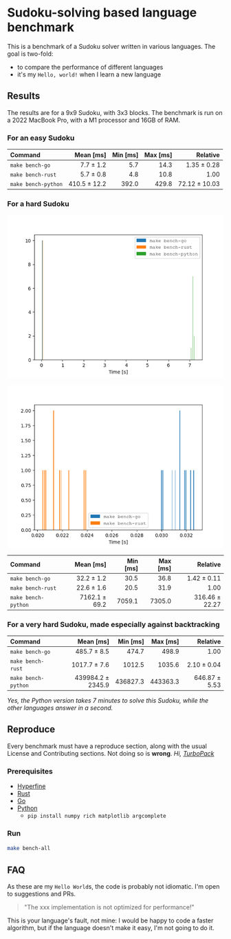 # Sudoku-solving based language benchmark

This is a benchmark of a Sudoku solver written in various languages. The goal is two-fold:
- to compare the performance of different languages
- it's my `Hello, world!` when I learn a new language


## Results

The results are for a 9x9 Sudoku, with 3x3 blocks. The benchmark is run on a 2022 MacBook Pro, with a M1 processor and 16GB of RAM.

### For an easy Sudoku

| Command             |    Mean [ms] | Min [ms] | Max [ms] |      Relative |
| :------------------ | -----------: | -------: | -------: | ------------: |
| `make bench-go`     |    7.7 ± 1.2 |      5.7 |     14.3 |   1.35 ± 0.28 |
| `make bench-rust`   |    5.7 ± 0.8 |      4.8 |     10.8 |          1.00 |
| `make bench-python` | 410.5 ± 12.2 |    392.0 |    429.8 | 72.12 ± 10.03 |

### For a hard Sudoku

![Graph displaying the table below](bar_chart_all.png)

![Graph displaying the table below, without Python that is too much of an outlier](bar_chart_except_python.png)


| Command             |     Mean [ms] | Min [ms] | Max [ms] |       Relative |
| :------------------ | ------------: | -------: | -------: | -------------: |
| `make bench-go`     |    32.2 ± 1.2 |     30.5 |     36.8 |    1.42 ± 0.11 |
| `make bench-rust`   |    22.6 ± 1.6 |     20.5 |     31.9 |           1.00 |
| `make bench-python` | 7162.1 ± 69.2 |   7059.1 |   7305.0 | 316.46 ± 22.27 |

### For a very hard Sudoku, made especially against backtracking

| Command             |         Mean [ms] | Min [ms] | Max [ms] |      Relative |
| :------------------ | ----------------: | -------: | -------: | ------------: |
| `make bench-go`     |       485.7 ± 8.5 |    474.7 |    498.9 |          1.00 |
| `make bench-rust`   |      1017.7 ± 7.6 |   1012.5 |   1035.6 |   2.10 ± 0.04 |
| `make bench-python` | 439984.2 ± 2345.9 | 436827.3 | 443363.3 | 646.87 ± 5.53 |

*Yes, the Python version takes 7 minutes to solve this Sudoku, while the other languages answer in a second.*

## Reproduce

Every benchmark must have a reproduce section, along with the usual License and Contributing sections. Not doing so is **wrong**. *Hi, [TurboPack](https://turbo.build/pack)*

### Prerequisites

- [Hyperfine](https://github.com/sharkdp/hyperfine)
- [Rust](https://www.rust-lang.org/tools/install)
- [Go](https://golang.org/doc/install)
- [Python](https://www.python.org/downloads/)
  - `pip install numpy rich matplotlib argcomplete`

### Run

```bash
make bench-all
```

## FAQ

As these are my `Hello World`s, the code is probably not idiomatic. I'm open to suggestions and PRs. 

> "The xxx implementation is not optimized for performance!"

This is your language's fault, not mine: I would be happy to code a faster algorithm, but if the language doesn't make it easy, I'm not going to do it.

